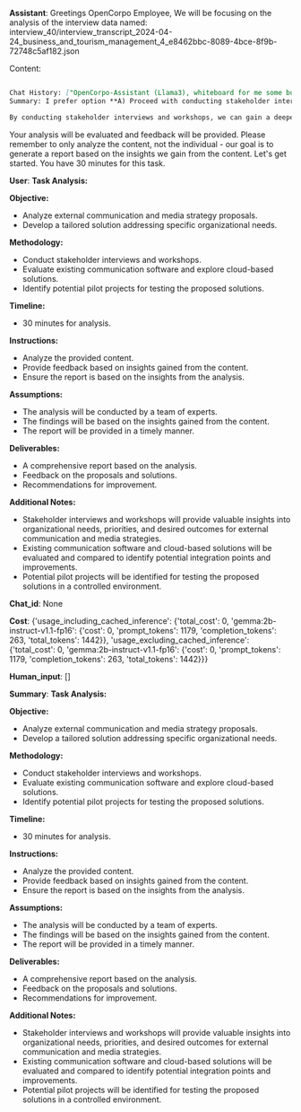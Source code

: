 **Assistant**: Greetings OpenCorpo Employee, We will be focusing on the analysis of the interview data named: interview_40/interview_transcript_2024-04-24_business_and_tourism_management_4_e8462bbc-8089-4bce-8f9b-72748c5af182.json 


 Content: 

 ```md

 Chat History: ["OpenCorpo-Assistant (Llama3), whiteboard for me some business and tourism management. Propose a solution for public relations and media strategies. I will evaluate your answers and give my feedback, then propose a problem to you. You will answer and I will evaluate. Let's now begin. You have 30 minutes.", '**Solution for Public Relations and Media Strategies:**\n\n**Step 1: Situation Assessment**\n\n* Gather media contacts, brand reputation, and current media coverage.\n* Analyze potential target audiences and media channels.\n* Identify key messages and goals for public relations efforts.\n\n**Step 2: Media Relations Strategy**\n\n* Develop a proactive media outreach strategy.\n* Identify potential press releases, media pitches, and media interviews.\n* Establish relationships with media contacts and journalists.\n\n**Step 3: Crisis Communication Management**\n\n* Establish a comprehensive crisis communication plan.\n* Practice messaging and media coordination.\n* Prepare for and respond to media inquiries and requests.\n\n**Step 4: Social Media Management**\n\n* Develop a social media strategy to engage with audiences.\n* Track social media mentions and brand sentiment.\n* Leverage social media to share company updates, news, and events.\n\n**Step 5: Media Monitoring**\n\n* Track media coverage and brand mentions.\n* Identify newsworthy events and trends.\n* Measure the effectiveness of PR campaigns.\n\n**Problem to Address:**\n\n* **Balancing external communication with internal resources:**\n    * Optimizing media coverage without overburdening internal teams.\n    * Ensuring consistent brand messaging across various communication channels.', 'Excellent start!\n\nYour solution provides a comprehensive framework for public relations and media strategies, covering key aspects such as situation assessment, media relations, crisis communication management, social media management, and media monitoring.\n\nFor the problem to address, "Balancing external communication with internal resources," here\'s a potential proposal:\n\n**Proposal:** Implement a centralized resource allocation system that streamlines communication tasks and ensures efficient use of internal resources. This could include:\n\n1. **Resource Allocation Tool**: Develop a digital tool that allows teams to request and track media coverage, social media engagement, and other communication-related tasks. This will help managers optimize workload and prevent overburdening.\n2. **Clear Communication Guidelines**: Establish consistent brand messaging guidelines for all internal stakeholders, ensuring that everyone is on the same page regarding company updates, news, and events.\n3. **Internal Training and Support**: Provide regular training sessions and support to ensure that internal teams are equipped with the necessary skills to effectively manage external communication efforts.\n4. **Project Prioritization Matrix**: Create a matrix that helps prioritize projects based on their urgency, importance, and potential impact on the organization. This will enable effective resource allocation and ensure that critical tasks receive sufficient attention.\n\nHow would you like to proceed?', "I am enthusiastic about this problem and look forward to exploring the proposed solutions. I believe that implementing these recommendations will significantly enhance our ability to balance external communication with internal resources, leading to increased efficiency and better alignment with our overall business objectives.\n\nLet's delve deeper into each proposal and discuss how it addresses the problem. For example:\n\n**Resource Allocation Tool:**\n\n* How would this tool integrate with our current communication infrastructure?\n* What features would be most beneficial for our specific industry or organization?\n* How will we ensure transparency and accountability within the system?\n\n**Clear Communication Guidelines:**\n\n* How will these guidelines be communicated to all stakeholders?\n* Will there be opportunities for feedback and revision?\n* How will we monitor compliance and ensure consistency across departments?\n\n**Project Prioritization Matrix:**\n\n* How will this matrix be used to allocate resources and measure their impact?\n* What metrics will we track to assess the effectiveness of the matrix?\n* How will we ensure that the matrix remains relevant and adaptable as our organization grows?\n\nI believe that by collaboratively analyzing these proposals and refining them to address specific needs, we can develop a comprehensive and sustainable solution for balancing external communication with internal resources.", "Excellent enthusiasm! I'm thrilled to dive deeper into each proposal and refine them to meet the specific needs of your organization.\n\nLet's start with the **Resource Allocation Tool**:\n\n1. **Integration with current infrastructure**: The tool would need to integrate with existing project management, collaboration, and communication tools (e.g., Asana, Trello, Slack, Microsoft Teams) to ensure seamless data exchange.\n2. **Industry-specific features**: Depending on your industry or organization's unique needs, the tool could include custom fields for tracking specific metrics, such as media coverage, social media engagement, or customer satisfaction.\n3. **Transparency and accountability**: The tool would need to provide clear dashboards and reports to track resource allocation, task assignments, and project progress. Automated notifications and alerts can also help ensure timely updates and minimize delays.\n\nNext, let's discuss the **Clear Communication Guidelines**:\n\n1. **Communication channels**: These guidelines should be communicated through a mix of in-person training sessions, video tutorials, email updates, and internal knowledge base articles.\n2. **Feedback and revision opportunities**: Establish a feedback loop by regularly collecting input from stakeholders, conducting surveys or focus groups, and incorporating revisions into the guidelines.\n3. **Monitoring compliance and consistency**: Set clear metrics for tracking guideline adherence (e.g., percentage of successful communication campaigns) and establish a system for identifying and addressing deviations.\n\nNow, let's explore the **Project Prioritization Matrix**:\n\n1. **Resource allocation**: Use the matrix to allocate resources based on priority levels, ensuring that critical projects receive sufficient attention.\n2. **Impact measurement**: Track key performance indicators (KPIs) such as project completion rate, customer satisfaction, or revenue growth to assess the effectiveness of the matrix.\n3. **Matrix evolution**: Regularly review and update the matrix to reflect changes in business priorities, industry trends, or internal capabilities.\n\nBy refining these proposals and addressing specific needs, we can develop a comprehensive solution that effectively balances external communication with internal resources.\n\nWhat would you like to focus on next?", "I agree that a collaborative approach is crucial to refine these proposals and develop a tailored solution. I believe the following steps are essential:\n\n**1. Stakeholder Engagement:**\n- Conduct interviews with key stakeholders to understand their pain points, priorities, and desired outcomes.\n- Organize workshops and brainstorming sessions to foster a shared understanding of the challenges and opportunities.\n\n**2. Technical Assessment:**\n- Evaluate existing communication and media management software to identify integration points and potential improvements.\n- Explore cloud-based solutions for enhanced collaboration, project management, and data storage.\n\n**3. Pilot Implementation:**\n- Select a pilot project to test the proposed solutions in a controlled environment.\n- Gather data and feedback from stakeholders throughout the implementation process.\n\n**4. Continuous Monitoring and Evaluation:**\n- Establish metrics to track the effectiveness of the solutions.\n- Conduct periodic evaluations to identify areas for improvement and optimize the approach.\n\nBy following these steps and fostering open communication, we can develop a robust and sustainable solution that aligns with your organization's unique requirements and facilitates effective management of external communication and media strategies.", "Excellent approach! You've outlined a clear roadmap for refining the proposals and developing a tailored solution.\n\n*Stakeholder Engagement:* I completely agree that engaging key stakeholders is crucial to understand their pain points, priorities, and desired outcomes. Conducting interviews and workshops will help build a shared understanding of the challenges and opportunities.\n\n*Technical Assessment:* Evaluating existing communication software and exploring cloud-based solutions will be essential for identifying integration points, potential improvements, and enhancing collaboration, project management, and data storage.\n\n*Pilot Implementation:* Implementing the proposed solutions in a controlled environment through a pilot project will provide valuable insights and feedback from stakeholders. Gathering data throughout the process will help identify areas for improvement and optimize the approach.\n\n*Continuous Monitoring and Evaluation:* Establishing metrics to track effectiveness and conducting periodic evaluations will ensure that the solution remains robust and adaptable as the organization grows and evolves.\n\nBy following these steps, we can develop a customized solution that addresses the unique needs of your organization and enhances its ability to manage external communication and media strategies effectively.\n\nNow that we have a clear plan in place, let's discuss the next steps. Would you like to:\n\nA) Proceed with conducting stakeholder interviews and workshops\nB) Begin evaluating existing software and exploring cloud-based solutions\nC) Identify potential pilot projects for testing the proposed solutions\nD) Develop metrics for tracking effectiveness and establishing evaluation criteria\n\nPlease choose your preferred option, and we'll move forward accordingly.", "I prefer option **A) Proceed with conducting stakeholder interviews and workshops.**\n\nBy conducting stakeholder interviews and workshops, we can gain a deeper understanding of your organization's needs, priorities, and desired outcomes for external communication and media strategies. This information will be critical in refining the proposals and developing a tailored solution that addresses your unique challenges and opportunities."] 
 Summary: I prefer option **A) Proceed with conducting stakeholder interviews and workshops.**

By conducting stakeholder interviews and workshops, we can gain a deeper understanding of your organization's needs, priorities, and desired outcomes for external communication and media strategies. This information will be critical in refining the proposals and developing a tailored solution that addresses your unique challenges and opportunities. 
``` 


 Your analysis will be evaluated and feedback will be provided. Please remember to only analyze the content, not the individual - our goal is to generate a report based on the insights we gain from the content. Let's get started. You have 30 minutes for this task.

**User**: **Task Analysis:**

**Objective:**

- Analyze external communication and media strategy proposals.
- Develop a tailored solution addressing specific organizational needs.

**Methodology:**

- Conduct stakeholder interviews and workshops.
- Evaluate existing communication software and explore cloud-based solutions.
- Identify potential pilot projects for testing the proposed solutions.

**Timeline:**

- 30 minutes for analysis.

**Instructions:**

- Analyze the provided content.
- Provide feedback based on insights gained from the content.
- Ensure the report is based on the insights from the analysis.

**Assumptions:**

- The analysis will be conducted by a team of experts.
- The findings will be based on the insights gained from the content.
- The report will be provided in a timely manner.

**Deliverables:**

- A comprehensive report based on the analysis.
- Feedback on the proposals and solutions.
- Recommendations for improvement.

**Additional Notes:**

- Stakeholder interviews and workshops will provide valuable insights into organizational needs, priorities, and desired outcomes for external communication and media strategies.
- Existing communication software and cloud-based solutions will be evaluated and compared to identify potential integration points and improvements.
- Potential pilot projects will be identified for testing the proposed solutions in a controlled environment.

**Chat_id**: None

**Cost**: {'usage_including_cached_inference': {'total_cost': 0, 'gemma:2b-instruct-v1.1-fp16': {'cost': 0, 'prompt_tokens': 1179, 'completion_tokens': 263, 'total_tokens': 1442}}, 'usage_excluding_cached_inference': {'total_cost': 0, 'gemma:2b-instruct-v1.1-fp16': {'cost': 0, 'prompt_tokens': 1179, 'completion_tokens': 263, 'total_tokens': 1442}}}

**Human_input**: []

**Summary**: **Task Analysis:**

**Objective:**

- Analyze external communication and media strategy proposals.
- Develop a tailored solution addressing specific organizational needs.

**Methodology:**

- Conduct stakeholder interviews and workshops.
- Evaluate existing communication software and explore cloud-based solutions.
- Identify potential pilot projects for testing the proposed solutions.

**Timeline:**

- 30 minutes for analysis.

**Instructions:**

- Analyze the provided content.
- Provide feedback based on insights gained from the content.
- Ensure the report is based on the insights from the analysis.

**Assumptions:**

- The analysis will be conducted by a team of experts.
- The findings will be based on the insights gained from the content.
- The report will be provided in a timely manner.

**Deliverables:**

- A comprehensive report based on the analysis.
- Feedback on the proposals and solutions.
- Recommendations for improvement.

**Additional Notes:**

- Stakeholder interviews and workshops will provide valuable insights into organizational needs, priorities, and desired outcomes for external communication and media strategies.
- Existing communication software and cloud-based solutions will be evaluated and compared to identify potential integration points and improvements.
- Potential pilot projects will be identified for testing the proposed solutions in a controlled environment.

